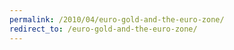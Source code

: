 ```yaml
---
permalink: /2010/04/euro-gold-and-the-euro-zone/
redirect_to: /euro-gold-and-the-euro-zone/
---
```

